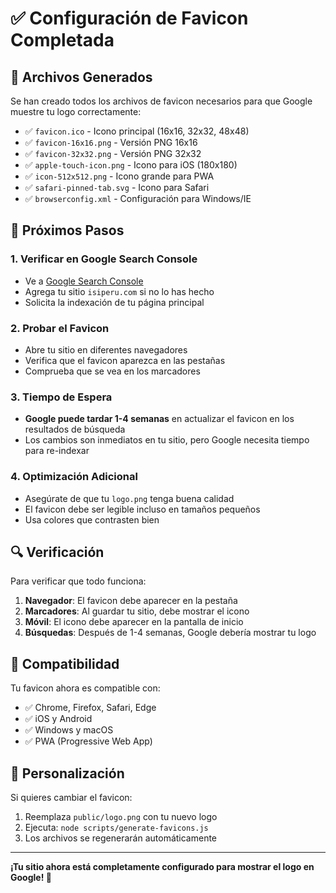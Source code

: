 # ✅ Configuración de Favicon Completada

## 🎯 Archivos Generados

Se han creado todos los archivos de favicon necesarios para que Google muestre tu logo correctamente:

- ✅ `favicon.ico` - Icono principal (16x16, 32x32, 48x48)
- ✅ `favicon-16x16.png` - Versión PNG 16x16
- ✅ `favicon-32x32.png` - Versión PNG 32x32
- ✅ `apple-touch-icon.png` - Icono para iOS (180x180)
- ✅ `icon-512x512.png` - Icono grande para PWA
- ✅ `safari-pinned-tab.svg` - Icono para Safari
- ✅ `browserconfig.xml` - Configuración para Windows/IE

## 🚀 Próximos Pasos

### 1. **Verificar en Google Search Console**

- Ve a [Google Search Console](https://search.google.com/search-console)
- Agrega tu sitio `isiperu.com` si no lo has hecho
- Solicita la indexación de tu página principal

### 2. **Probar el Favicon**

- Abre tu sitio en diferentes navegadores
- Verifica que el favicon aparezca en las pestañas
- Comprueba que se vea en los marcadores

### 3. **Tiempo de Espera**

- **Google puede tardar 1-4 semanas** en actualizar el favicon en los resultados de búsqueda
- Los cambios son inmediatos en tu sitio, pero Google necesita tiempo para re-indexar

### 4. **Optimización Adicional**

- Asegúrate de que tu `logo.png` tenga buena calidad
- El favicon debe ser legible incluso en tamaños pequeños
- Usa colores que contrasten bien

## 🔍 Verificación

Para verificar que todo funciona:

1. **Navegador**: El favicon debe aparecer en la pestaña
2. **Marcadores**: Al guardar tu sitio, debe mostrar el icono
3. **Móvil**: El icono debe aparecer en la pantalla de inicio
4. **Búsquedas**: Después de 1-4 semanas, Google debería mostrar tu logo

## 📱 Compatibilidad

Tu favicon ahora es compatible con:

- ✅ Chrome, Firefox, Safari, Edge
- ✅ iOS y Android
- ✅ Windows y macOS
- ✅ PWA (Progressive Web App)

## 🎨 Personalización

Si quieres cambiar el favicon:

1. Reemplaza `public/logo.png` con tu nuevo logo
2. Ejecuta: `node scripts/generate-favicons.js`
3. Los archivos se regenerarán automáticamente

---

**¡Tu sitio ahora está completamente configurado para mostrar el logo en Google! 🎉**

